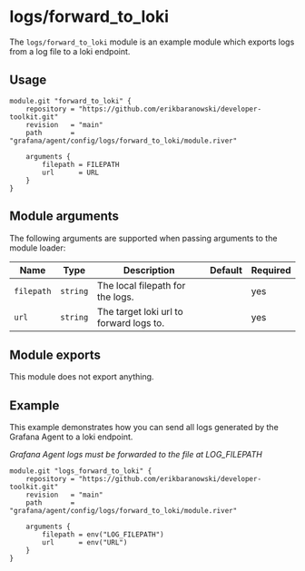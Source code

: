 # logs/forward_to_loki

The `logs/forward_to_loki` module is an example module which exports logs
from a log file to a loki endpoint.

## Usage

```river
module.git "forward_to_loki" {
	repository = "https://github.com/erikbaranowski/developer-toolkit.git"
	revision   = "main"
	path       = "grafana/agent/config/logs/forward_to_loki/module.river"

	arguments {
		filepath = FILEPATH
		url      = URL
	}
}

```

## Module arguments

The following arguments are supported when passing arguments to the module
loader:

| Name | Type | Description | Default | Required
| ---- | ---- | ----------- | ------- | --------
| `filepath` | `string` | The local filepath for the logs. | | yes
| `url`      | `string` | The target loki url to forward logs to. | | yes

## Module exports

This module does not export anything.

## Example

This example demonstrates how you can send all logs generated by the Grafana
Agent to a loki endpoint.

*Grafana Agent logs must be forwarded to the file at LOG_FILEPATH*

```river
module.git "logs_forward_to_loki" {
	repository = "https://github.com/erikbaranowski/developer-toolkit.git"
	revision   = "main"
	path       = "grafana/agent/config/logs/forward_to_loki/module.river"

	arguments {
		filepath = env("LOG_FILEPATH")
		url      = env("URL")
	}
}

```
